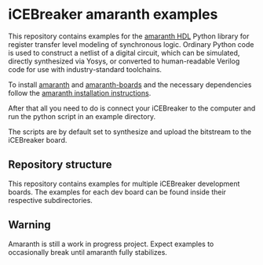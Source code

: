 # iCEBreaker amaranth examples

This repository contains examples for the [amaranth HDL](https://github.com/amaranth-lang/amaranth)
Python library for register transfer level modeling of synchronous logic. Ordinary Python code is
used to construct a netlist of a digital circuit, which can be simulated, directly synthesized via
Yosys, or converted to human-readable Verilog code for use with industry-standard toolchains.

To install [amaranth](https://github.com/amaranth-lang/amaranth) and
[amaranth-boards](https://github.com/amaranth-lang/amaranth-boards) and the necessary dependencies
follow the [amaranth installation instructions](https://amaranth-lang.org/amaranth/latest/install.html).

After that all you need to do is connect your iCEBreaker to the computer and run the python script
in an example directory.

The scripts are by default set to synthesize and upload the bitstream to the iCEBreaker board.

## Repository structure

This repository contains examples for multiple iCEBreaker development boards.
The examples for each dev board can be found inside their respective
subdirectories.

## Warning
Amaranth is still a work in progress project. Expect examples to occasionally break until amaranth
fully stabilizes.
